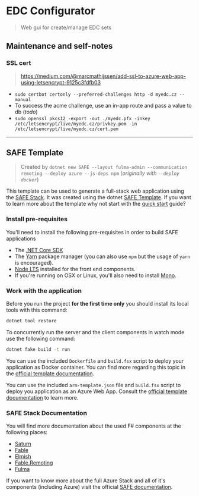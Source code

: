 EDC Configurator
================

> Web gui for create/manage EDC sets

## Maintenance and self-notes

### SSL cert
> https://medium.com/@marcmathijssen/add-ssl-to-azure-web-app-using-letsencrypt-9125c3fdfb03
- `sudo certbot certonly --preferred-challenges http -d myedc.cz --manual`
- To success the acme challenge, use an in-app route and pass a value to db (*todo*)
- `sudo openssl pkcs12 -export -out ./myedc.pfx -inkey /etc/letsencrypt/live/myedc.cz/privkey.pem -in /etc/letsencrypt/live/myedc.cz/cert.pem`

---
## SAFE Template

> Created by `dotnet new SAFE --layout fulma-admin --communication remoting --deploy azure --js-deps npm` (_originally with `--deploy docker`_)

This template can be used to generate a full-stack web application using the [SAFE Stack](https://safe-stack.github.io/). It was created using the dotnet [SAFE Template](https://safe-stack.github.io/docs/template-overview/). If you want to learn more about the template why not start with the [quick start](https://safe-stack.github.io/docs/quickstart/) guide?

### Install pre-requisites

You'll need to install the following pre-requisites in order to build SAFE applications

* The [.NET Core SDK](https://www.microsoft.com/net/download)
* The [Yarn](https://yarnpkg.com/lang/en/docs/install/) package manager (you can also use `npm` but the usage of `yarn` is encouraged).
* [Node LTS](https://nodejs.org/en/download/) installed for the front end components.
* If you're running on OSX or Linux, you'll also need to install [Mono](https://www.mono-project.com/docs/getting-started/install/).

### Work with the application

Before you run the project **for the first time only** you should install its local tools with this command:

```bash
dotnet tool restore
```


To concurrently run the server and the client components in watch mode use the following command:

```bash
dotnet fake build -t run
```


You can use the included `Dockerfile` and `build.fsx` script to deploy your application as Docker container. You can find more regarding this topic in the [official template documentation](https://safe-stack.github.io/docs/template-docker/).

You can use the included `arm-template.json` file and `build.fsx` script to deploy you application as an Azure Web App. Consult the [official template documentation](https://safe-stack.github.io/docs/template-appservice/) to learn more.

### SAFE Stack Documentation

You will find more documentation about the used F# components at the following places:

* [Saturn](https://saturnframework.org/docs/)
* [Fable](https://fable.io/docs/)
* [Elmish](https://elmish.github.io/elmish/)
* [Fable.Remoting](https://zaid-ajaj.github.io/Fable.Remoting/)
* [Fulma](https://fulma.github.io/Fulma/)

If you want to know more about the full Azure Stack and all of it's components (including Azure) visit the official [SAFE documentation](https://safe-stack.github.io/docs/).
